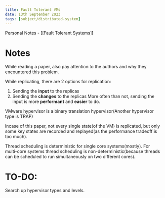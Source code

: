 ```yaml
---
title: Fault Tolerant VMs
date: 13th September 2023
tags: [subject/distributed-system]
---
```

Personal Notes - [[Fault Tolerant Systems]]
# Notes
While reading a paper, also pay attention to the authors and why they encountered this problem.

While replicating, there are 2 options for replication:
1) Sending the **input** to the replicas
2) Sending the **changes** to the replicas
More often than not, sending the input is more **performant** and **easier** to do.

VMware hypervisor is a binary translation hypervisor(Another hypervisor type is TRAP)

Incase of this paper, not every single state(of the VM) is replicated, but only some key states are recorded and replayed(as the performance tradeoff is too much).

Thread scheduling is deterministic for single core systems(mostly). 
For multi-core systems thread scheduling is non-deterministic(because threads can be scheduled to run simultaneously on two different cores).

# TO-DO:
Search up hypervisor types and levels.

